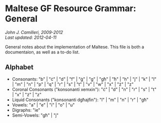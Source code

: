 # Maltese GF Resource Grammar: General
_John J. Camilleri, 2009-2012_  
_Last updated: 2012-04-11_

General notes about the implementation of Maltese.
This file is both a documentaion, as well as a to-do list.

## Alphabet

- Consonants: "b" | "ċ" | "d" | "f" | "ġ" | "g" | "għ" | "ħ" | "h" | "j" | "k" | "l" | "m" | "n" | "p" | "q" | "r" | "s" | "t" | "v" | "w" | "x" | "ż" | "z"
- Coronal Consonants ("konsonanti xemxin"): "ċ" | "d" | "n" | "r" | "s" | "t" | "x" | "ż" | "z"
- Liquid Consonants ("konsonanti dgħajfin"): "l" | "m" | "n" | "r" | "għ"
- Vowels: "a" | "e" | "i" | "o" | "u"
- Digraphs: "ie"
- Semi-Vowels: "għ" | "j"

